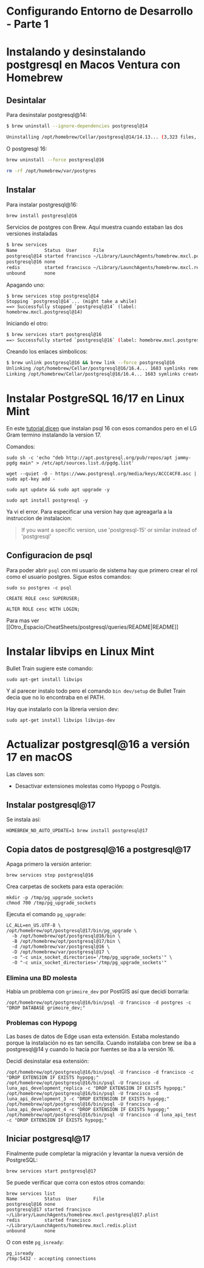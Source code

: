 # Configurando Entorno de Desarrollo - Parte 1

# Instalando y desinstalando postgresql en Macos Ventura con Homebrew

## Desintalar

Para desinstalar postgresql@14:

```bash
$ brew uninstall --ignore-dependencies postgresql@14

Uninstalling /opt/homebrew/Cellar/postgresql@14/14.13... (3,323 files, 45.5MB)
```

O postgresql 16:
```bash
brew uninstall --force postgresql@16

rm -rf /opt/homebrew/var/postgres
```

## Instalar

Para instalar postgresql@16:
```bash
brew install postgresql@16
```

Servicios de postgres con Brew. Aquí muestra cuando estaban las dos versiones instaladas
```bash
$ brew services 
Name          Status  User      File
postgresql@14 started francisco ~/Library/LaunchAgents/homebrew.mxcl.postgresql@14.plist
postgresql@16 none              
redis         started francisco ~/Library/LaunchAgents/homebrew.mxcl.redis.plist
unbound       none 
```

Apagando uno:
```
$ brew services stop postgresql@14
Stopping `postgresql@14`... (might take a while)
==> Successfully stopped `postgresql@14` (label: homebrew.mxcl.postgresql@14)
```

Iniciando el otro:
```bash
$ brew services start postgresql@16
==> Successfully started `postgresql@16` (label: homebrew.mxcl.postgresql@16)
```

Creando los enlaces simbolicos:
```bash
$ brew unlink postgresql@16 && brew link --force postgresql@16
Unlinking /opt/homebrew/Cellar/postgresql@16/16.4... 1683 symlinks removed.
Linking /opt/homebrew/Cellar/postgresql@16/16.4... 1683 symlinks created.
```

# Instalar PostgreSQL 16/17 en Linux Mint

En este [tutorial dicen](https://medium.com/@mglaving/how-to-install-postgresql-16-on-linux-mint-21-d58e875fe7c6) que instalan psql 16 con esos comandos pero en el LG Gram termino instalando la version 17.

Comandos:
```
sudo sh -c 'echo "deb http://apt.postgresql.org/pub/repos/apt jammy-pgdg main" > /etc/apt/sources.list.d/pgdg.list'

wget --quiet -O - https://www.postgresql.org/media/keys/ACCC4CF8.asc | sudo apt-key add -

sudo apt update && sudo apt upgrade -y

sudo apt install postgresql -y
```

Ya vi el error. Para especificar una version hay que agreagarla a la instruccion de instalacion:

> If you want a specific version, use 'postgresql-15' or similar instead of 'postgresql'

## Configuracion de psql

Para poder abrir `psql` con mi usuario de sistema hay que primero crear el rol como el usuario postgres. Sigue estos comandos:

```
sudo su postgres -c psql

CREATE ROLE cesc SUPERUSER;

ALTER ROLE cesc WITH LOGIN;
```

Para mas ver [[Otro_Espacio/CheatSheets/postgresql/queries/README|README]]

# Instalar libvips en Linux Mint

Bullet Train sugiere este comando:
```
sudo apt-get install libvips
```

Y al parecer instalo todo pero el comando `bin dev/setup` de Bullet Train decia que no lo encontraba en el PATH.

Hay que instalarlo con la libreria version dev:
```
sudo apt-get install libvips libvips-dev
```

# Actualizar postgresql@16 a versión 17 en macOS

Las claves son:

- Desactivar extensiones molestas como Hypopg o Postgis.

## Instalar postgresql@17

Se instala así:
```
HOMEBREW_NO_AUTO_UPDATE=1 brew install postgresql@17
```

## Copia datos de postgresql@16 a postgresql@17

Apaga primero la versión anterior:
```
brew services stop postgresql@16
```

Crea carpetas de sockets para esta operación:
```
mkdir -p /tmp/pg_upgrade_sockets
chmod 700 /tmp/pg_upgrade_sockets
```

Ejecuta el comando `pg_upgrade`:
```
LC_ALL=en_US.UTF-8 \
/opt/homebrew/opt/postgresql@17/bin/pg_upgrade \
  -b /opt/homebrew/opt/postgresql@16/bin \
  -B /opt/homebrew/opt/postgresql@17/bin \
  -d /opt/homebrew/var/postgresql@16 \
  -D /opt/homebrew/var/postgresql@17 \
  -o "-c unix_socket_directories='/tmp/pg_upgrade_sockets'" \
  -O "-c unix_socket_directories='/tmp/pg_upgrade_sockets'"
```

### Elimina una BD molesta

Había un problema con `grimoire_dev` por PostGIS así que decidí borrarla:

```
/opt/homebrew/opt/postgresql@16/bin/psql -U francisco -d postgres -c "DROP DATABASE grimoire_dev;"
```

### Problemas con Hypopg

Las bases de datos de Edge usan esta extensión. Estaba molestando porque la instalación no es tan sencilla. Cuando instalaba con brew se iba a postgresql@14 y cuando lo hacía por fuentes se iba a la versión 16.

Decidí desinstalar esa extensión:
```
/opt/homebrew/opt/postgresql@16/bin/psql -U francisco -d francisco -c "DROP EXTENSION IF EXISTS hypopg;"
/opt/homebrew/opt/postgresql@16/bin/psql -U francisco -d luna_api_development_replica -c "DROP EXTENSION IF EXISTS hypopg;"
/opt/homebrew/opt/postgresql@16/bin/psql -U francisco -d luna_api_development_3 -c "DROP EXTENSION IF EXISTS hypopg;"
/opt/homebrew/opt/postgresql@16/bin/psql -U francisco -d luna_api_development_4 -c "DROP EXTENSION IF EXISTS hypopg;"
/opt/homebrew/opt/postgresql@16/bin/psql -U francisco -d luna_api_test -c "DROP EXTENSION IF EXISTS hypopg;"
```

## Iniciar postgresql@17

Finalmente pude completar la migración y levantar la nueva versión de PostgreSQL:

```
brew services start postgresql@17
```

Se puede verificar que corra con estos otros comando:
```
brew services list
Name          Status  User      File
postgresql@16 none
postgresql@17 started francisco ~/Library/LaunchAgents/homebrew.mxcl.postgresql@17.plist
redis         started francisco ~/Library/LaunchAgents/homebrew.mxcl.redis.plist
unbound       none
```

O con este `pg_isready`:
```
pg_isready
/tmp:5432 - accepting connections
```